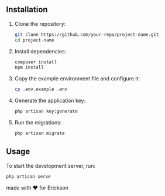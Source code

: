 ## Installation

1. Clone the repository:

    ```sh
    git clone https://github.com/your-repo/project-name.git
    cd project-name
    ```

2. Install dependencies:

    ```sh
    composer install
    npm install
    ```

3. Copy the example environment file and configure it:

    ```sh
    cp .env.example .env
    ```

4. Generate the application key:

    ```sh
    php artisan key:generate
    ```

5. Run the migrations:
    ```sh
    php artisan migrate
    ```

## Usage

To start the development server, run:

```sh
php artisan serve
```
made with ❤️ for Erickson